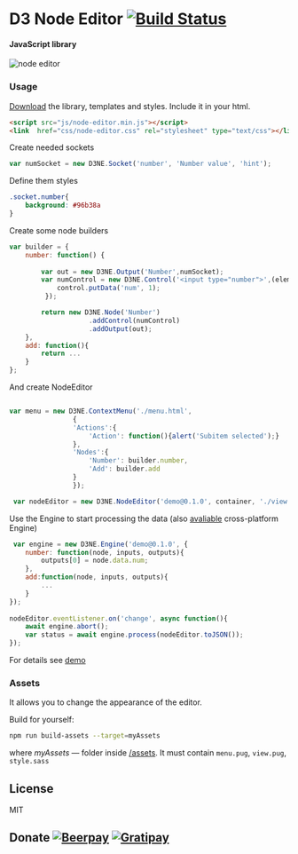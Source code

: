 D3 Node Editor [![Build Status](https://travis-ci.org/Ni55aN/D3-Node-Editor.svg?branch=master)](https://travis-ci.org/Ni55aN/D3-Node-Editor)
====
#### JavaScript library 
![node editor](https://drive.google.com/uc?export=download&id=0BzysCNw7yv8MeXdkSV9oeHZLQkk)

### Usage
[Download](https://github.com/Ni55aN/D3-Node-Editor/releases/latest) the library, templates and styles. Include it in your html.
```html
<script src="js/node-editor.min.js"></script>
<link  href="css/node-editor.css" rel="stylesheet" type="text/css"></link>
```

Create needed sockets
```js
var numSocket = new D3NE.Socket('number', 'Number value', 'hint');
```
Define them styles
```css
.socket.number{
    background: #96b38a
}
```
Create some node builders
```js
var builder = {
    number: function() {
    
        var out = new D3NE.Output('Number',numSocket); 
        var numControl = new D3NE.Control('<input type="number">',(element, control)=>{
            control.putData('num', 1);
         });

        return new D3NE.Node('Number')
                    .addControl(numControl)
                    .addOutput(out);
    },
    add: function(){
        return ...
    }
};
```
And create NodeEditor
```js

var menu = new D3NE.ContextMenu('./menu.html',
                {
                'Actions':{
                    'Action': function(){alert('Subitem selected');}
                },
                'Nodes':{
                    'Number': builder.number, 
                    'Add': builder.add
                }
                });

 var nodeEditor = new D3NE.NodeEditor('demo@0.1.0', container, './view.html', builder, menu);
```
Use the Engine to start processing the data (also [avaliable](https://github.com/Ni55aN/D3-Node-Engine) cross-platform Engine)
```js
 var engine = new D3NE.Engine('demo@0.1.0', {
    number: function(node, inputs, outputs){
        outputs[0] = node.data.num;
    },
    add:function(node, inputs, outputs){
        ...
    }
});
    
nodeEditor.eventListener.on('change', async function(){
    await engine.abort();            
    var status = await engine.process(nodeEditor.toJSON());            
});
```

For details see [demo](https://codepen.io/Ni55aN/pen/jBEKBQ)

### Assets

It allows you to change the appearance of the editor.
<br>

Build for yourself:
```bash
npm run build-assets --target=myAssets
```
where *myAssets* — folder inside [/assets](https://github.com/Ni55aN/D3-Node-Editor/tree/master/assets). It must contain `menu.pug`, `view.pug`, `style.sass`

License
----
MIT

Donate  [![Beerpay](https://beerpay.io/Ni55aN/D3-Node-Editor/badge.svg?style=flat)](https://beerpay.io/Ni55aN/D3-Node-Editor) 
[![Gratipay](https://img.shields.io/gratipay/project/D3-Node-Editor.svg)](https://gratipay.com/d3-node-editor/)
----